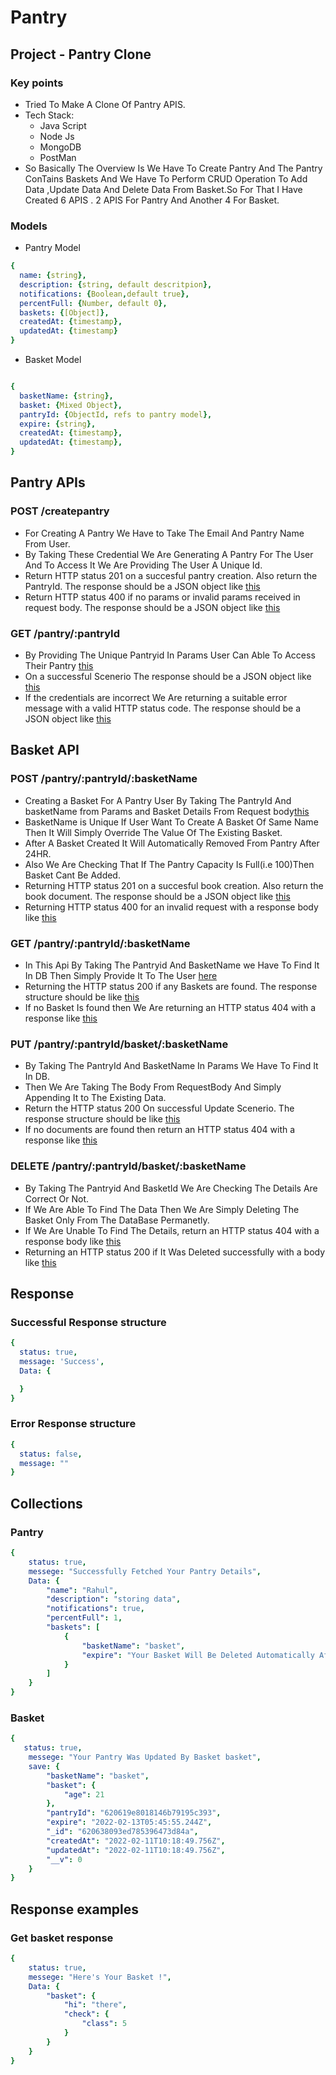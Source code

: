 # Pantry

## Project - Pantry Clone


### Key points
- Tried To Make A Clone Of Pantry APIS.
- Tech Stack:
   - Java Script
   - Node Js
   - MongoDB
   - PostMan
- So Basically The Overview Is We Have To Create Pantry And The Pantry ConTains Baskets And We Have To Perform CRUD
  Operation To Add Data ,Update Data And Delete Data From Basket.So For That I Have Created 6 APIS . 2 APIS For 
  Pantry And Another 4 For Basket.

### Models
- Pantry Model
```yaml
{ 
  name: {string},
  description: {string, default descritpion},
  notifications: {Boolean,default true},
  percentFull: {Number, default 0}, 
  baskets: {[Object]},
  createdAt: {timestamp},
  updatedAt: {timestamp}
}
```

- Basket Model
```yaml

{ 
  basketName: {string},
  basket: {Mixed Object}, 
  pantryId: {ObjectId, refs to pantry model},
  expire: {string},
  createdAt: {timestamp},
  updatedAt: {timestamp},
}
```

## Pantry APIs 
### POST /createpantry
- For Creating A Pantry We Have to Take The Email And Pantry Name From User.
- By Taking These Credential We Are Generating A Pantry For The User And To Access It We Are Providing The User A Unique Id.
- Return HTTP status 201 on a succesful pantry creation. Also return the PantryId. The response should be a JSON object like [this](#successful-response-structure)
- Return HTTP status 400 if no params or invalid params received in request body. The response should be a JSON object like [this](#error-response-structure)

### GET /pantry/:pantryId
- By Providing The Unique Pantryid In Params User Can Able To Access Their Pantry [this](#Pantry)
- On a successful Scenerio The response should be a JSON object like [this](#successful-response-structure)
- If the credentials are incorrect We Are returning a suitable error message with a valid HTTP status code. The response should be a JSON object  like [this](#error-response-structure)

## Basket API
### POST /pantry/:pantryId/:basketName
- Creating a Basket For A Pantry User By Taking The PantryId And basketName from Params and Basket Details From Request body[this](#Basket)
- BasketName is Unique If User Want To Create A Basket Of Same Name Then It Will Simply Override The Value Of The Existing Basket.
- After A Basket Created It Will Automatically Removed From Pantry After 24HR.
- Also We Are Checking That If The Pantry Capacity Is Full(i.e 100)Then Basket Cant Be Added.
- Returning HTTP status 201 on a succesful book creation. Also return the book document. The response should be a JSON object like [this](#successful-response-structure) 
- Returning HTTP status 400 for an invalid request with a response body like [this](#error-response-structure)

### GET /pantry/:pantryId/:basketName
- In This Api By Taking The Pantryid And BasketName we Have To Find It In DB Then Simply Provide It To The User [here](#get-basket-response)
- Returning the HTTP status 200 if any Baskets are found. The response structure should be like [this](#successful-response-structure) 
- If no Basket Is found then We Are returning an HTTP status 404 with a response like [this](#error-response-structure) 

### PUT /pantry/:pantryId/basket/:basketName
- By Taking The PantryId And BasketName In Params We Have To Find It In DB.
- Then We Are Taking The Body From RequestBody And Simply Appending It to The Existing Data. 
- Return the HTTP status 200 On successful Update Scenerio. The response structure should be like [this](#successful-response-structure) 
- If no documents are found then return an HTTP status 404 with a response like [this](#error-response-structure) 

### DELETE /pantry/:pantryId/basket/:basketName
- By Taking The Pantryid And BasketId We Are Checking The Details Are Correct Or Not.
- If We Are Able To Find The Data Then We Are Simply Deleting The Basket Only From The DataBase Permanetly.
- If We Are Unable To Find The Details, return an HTTP status 404 with a response body like [this](#error-response-structure)
- Returning an HTTP status 200 if It Was Deleted successfully with a body like [this](#successful-response-structure) 


## Response

### Successful Response structure
```yaml
{
  status: true,
  message: 'Success',
  Data: {

  }
}
```
### Error Response structure
```yaml
{
  status: false,
  message: ""
}
```

## Collections
### Pantry
```yaml
{
    status: true,
    messege: "Successfully Fetched Your Pantry Details",
    Data: {
        "name": "Rahul",
        "description": "storing data",
        "notifications": true,
        "percentFull": 1,
        "baskets": [
            {
                "basketName": "basket",
                "expire": "Your Basket Will Be Deleted Automatically After 24hr"
            }
        ]
    }
}
```
### Basket
```yaml
{
   status: true,
    messege: "Your Pantry Was Updated By Basket basket",
    save: {
        "basketName": "basket",
        "basket": {
            "age": 21
        },
        "pantryId": "620619e8018146b79195c393",
        "expire": "2022-02-13T05:45:55.244Z",
        "_id": "620638093ed785396473d84a",
        "createdAt": "2022-02-11T10:18:49.756Z",
        "updatedAt": "2022-02-11T10:18:49.756Z",
        "__v": 0
    }
}
```


## Response examples
### Get basket response
```yaml
{
    status: true,
    messege: "Here's Your Basket !",
    Data: {
        "basket": {
            "hi": "there",
            "check": {
                "class": 5
            }
        }
    }
}
```
